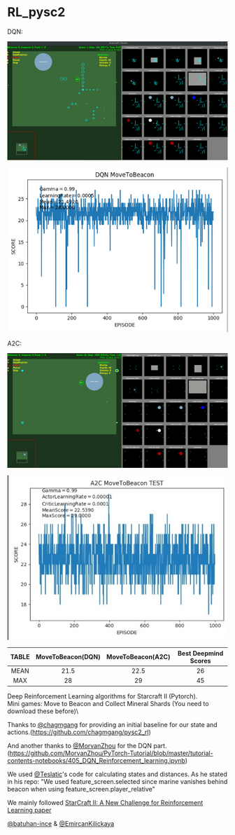 # RL_pysc2

DQN:



![DQN](Gifs/DQN1-MTB.gif)


![DQN](Test_Graphs/DQN-MTB.png)



A2C:



![A2C](Gifs/A2C-MTB.gif)

![A2C](Test_Graphs/A2C-MTB1.png)





|    TABLE        | MoveToBeacon(DQN) | MoveToBeacon(A2C) |Best Deepmind Scores|   
| :---:         |     :---:      |          :---: |           :---: |
| MEAN   | 21.5     | 22.5    | 26
| MAX     | 28       | 29      | 45


Deep Reinforcement Learning algorithms for Starcraft II (Pytorch).\
Mini games: Move to Beacon and Collect Mineral Shards (You need to download these before)\


Thanks to [@chagmgang](https://github.com/chagmgang) for providing an initial baseline for our state and actions.(https://github.com/chagmgang/pysc2_rl)

And another thanks to [@MorvanZhou](https://github.com/MorvanZhou) for the DQN part. (https://github.com/MorvanZhou/PyTorch-Tutorial/blob/master/tutorial-contents-notebooks/405_DQN_Reinforcement_learning.ipynb)

We used [@Teslatic](https://github.com/Teslatic)'s code for calculating states and distances. As he stated in his repo: "We used  feature_screen.selected since marine vanishes behind beacon when using feature_screen.player_relative"

We mainly followed [StarCraft II: A New Challenge for Reinforcement Learning paper](https://deepmind.com/documents/110/sc2le.pdf)

[@batuhan-ince](https://github.com/batuhan-ince) & [@EmircanKilickaya](https://github.com/EmircanKilickaya)


